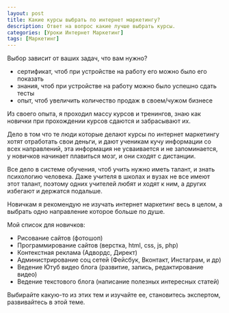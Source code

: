 ```yaml
---
layout: post
title: Какие курсы выбрать по интернет маркетингу?
description: Ответ на вопрос какие лучше выбрать курсы.
categories: [Уроки Интернет Маркетинг]
tags: [Маркетинг]
---
```

Выбор зависит от ваших задач, что вам нужно?
- сертификат, чтоб при устройстве на работу его можно было его показать
- знания, чтоб при устройстве на работу можно было успешно сдать тесты 
- опыт, чтоб увеличить количество продаж в своем/чужом бизнесе 

Из своего опыта, я проходил массу курсов и тренингов, знаю как новички при прохождении курсов сдаются и забрасывают их.

Дело в том что те люди которые делают курсы по интернет маркетингу хотят отработать свои деньги, и дают ученикам кучу информации со всех направлений, эта информация не усваивается и не запоминается, у новичков начинает плавиться мозг, и они сходят с дистанции.

Все дело в системе обучения, чтоб учить нужно иметь талант, и знать психологию человека. Даже учителя в школах и вузах не все имеют этот талант, поэтому одних учителей любят и ходят к ним, а других избегают и  держатся подальше.

Новичкам я рекомендую не изучать интернет маркетинг весь в целом, а выбрать одно направление которое больше по душе.

Мой список для новичков:
- Рисование сайтов (фотошоп)
- Программирование сайтов (верстка, html, css, js, php)
- Контекстная реклама (Адвордс, Директ)
- Администрирование соц сетей (Фейсбук, Вконтакт, Инстаграм, и др)
- Ведение Ютуб видео блога (развитие, запись, редактирование видео)
- Ведение текстового блога (написание полезных интересных статей)

Выбирайте какую-то из этих тем и изучайте ее, становитесь экспертом, развивайтесь в этой теме.
